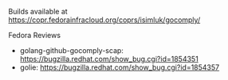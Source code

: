 Builds available at https://copr.fedorainfracloud.org/coprs/isimluk/gocomply/

Fedora Reviews
 * golang-github-gocomply-scap: https://bugzilla.redhat.com/show_bug.cgi?id=1854351
 * golie: https://bugzilla.redhat.com/show_bug.cgi?id=1854357
